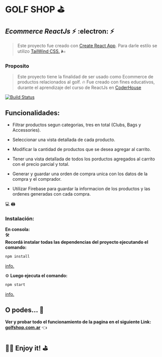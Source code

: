 # GOLF SHOP  :golf:

## _Ecommerce ReactJs_   :zap:   :electron:    :zap:

> Este proyecto fue creado con [Create React App](https://github.com/facebook/create-react-app). 
>   Para darle estilo se utilizo [TailWind CSS.](https://tailwindcss.com/) 🌬️
### Proposito
 > Este proyecto tiene la finalidad de ser usado como Ecommerce de productos relacionados al golf. 	:fire:
 > Fue creado con fines educativos, durante el aprendizaje del curso de ReactJs en [CoderHouse](https://www.coderhouse.com/)
 



[![Build Status](https://travis-ci.org/joemccann/dillinger.svg?branch=master)](https://)
##  Funcionalidades:

- Filtrar productos segun categorias, tres en total (Clubs, Bags y Accessories). 	

- Seleccionar una vista detallada de cada producto.

- Modificar la cantidad de productos que se desea agregar al carrito.

- Tener una vista detallada de todos los porductos agregados al carrito con el precio parcial y total.

- Generar y guardar una orden de compra unica con los datos de la compra y el comprador.

- Utilizar Firebase para guardar la informacion de los productos y las ordenes generadas con cada compra. 

:computer: 	:printer:  
### Instalación:	
**En consola:**  
:hammer_and_wrench:   
**Recordá instalar todas las dependencias del proyecto ejecutando el comando:** 

```sh
npm install
```
  [info.](https://docs.npmjs.com/cli/v7/commands/npm-install)

:gear:
**Luego ejecuta el comando:**
```sh
npm start 
```
[info.](https://docs.npmjs.com/cli/v7/commands/npm-start)
## O podes... :eyes:
**Ver y probar todo el funcionamiento de la pagina en el siguiente Link:
[golfshop.com.ar](https://ecstatic-kare-dd8a57.netlify.app/)** :point_left:


## 🏌️‍♂️  Enjoy it! ⛳
